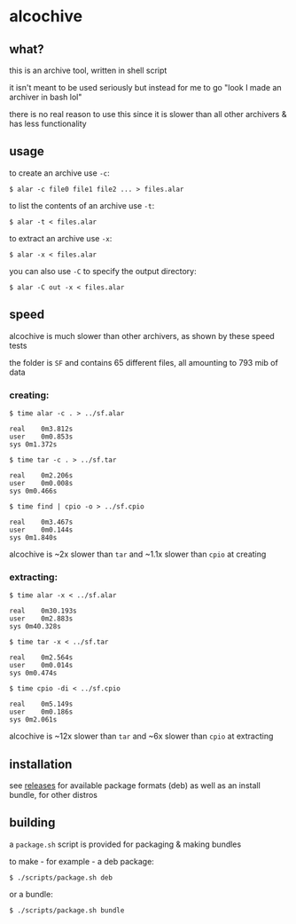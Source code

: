 # alcochive

## what?

this is an archive tool, written in shell script

it isn't meant to be used seriously but instead for me
to go "look I made an archiver in bash lol"

there is no real reason to use this since it is slower
than all other archivers & has less functionality

## usage

to create an archive use `-c`:

```
$ alar -c file0 file1 file2 ... > files.alar
```

to list the contents of an archive use `-t`:

```
$ alar -t < files.alar
```

to extract an archive use `-x`:

```
$ alar -x < files.alar
```

you can also use `-C` to specify the output directory:

```
$ alar -C out -x < files.alar
```

## speed

alcochive is much slower than other archivers, as shown
by these speed tests

the folder is `SF` and contains 65 different files, all
amounting to 793 mib of data

### creating:

```
$ time alar -c . > ../sf.alar

real	0m3.812s
user	0m0.853s
sys	0m1.372s

$ time tar -c . > ../sf.tar

real	0m2.206s
user	0m0.008s
sys	0m0.466s

$ time find | cpio -o > ../sf.cpio

real	0m3.467s
user	0m0.144s
sys	0m1.840s
```

alcochive is ~2x slower than `tar` and ~1.1x slower
than `cpio` at creating

### extracting:

```
$ time alar -x < ../sf.alar

real	0m30.193s
user	0m2.883s
sys	0m40.328s

$ time tar -x < ../sf.tar

real	0m2.564s
user	0m0.014s
sys	0m0.474s

$ time cpio -di < ../sf.cpio

real	0m5.149s
user	0m0.186s
sys	0m2.061s
```

alcochive is ~12x slower than `tar` and ~6x slower
than `cpio` at extracting

## installation

see [releases](https://github.com/alemontn/alcochive/releases)
for available package formats (deb) as well as an install
bundle, for other distros

## building

a `package.sh` script is provided for packaging & making
bundles

to make - for example - a deb package:

```
$ ./scripts/package.sh deb
```

or a bundle:

```
$ ./scripts/package.sh bundle
```
